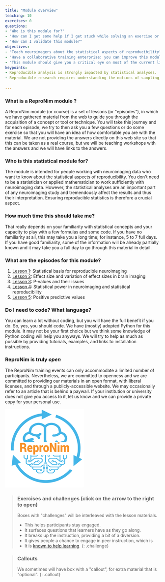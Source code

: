 ```yaml
---
title: "Module overview"
teaching: 10
exercises: 0
questions:
- "Who is this module for?"
- "How can I get some help if I get stuck while solving an exercise or a question?"
- "How can I validate this module?"
objectives:
- "Teach neuroimagers about the statistical aspects of reproducibility"
- "Have a collaborative training enterprise: you can improve this module if you know how to do a pull request or raise an issue on github:github.com/repronim/module-stat. See module 'the informatics basics of reproducibility (module 0) on how to do this."
- "This module should give you a critical eye on most of the current literature and the knowledge to do statistically robust work, hence more replicable"
keypoints:
- Reproducible analysis is strongly impacted by statistical analyses.
- Reproducible research requires understanding the notions of sampling, testing, power, model selection.

---
```



### What is a ReproNim module ?

A ReproNim module (or course) is a set of lessons (or "episodes"), in which we have gathered material from the web to guide you through the acquisition of a concept or tool or technique. You will take this journey and for each episode, we try to then ask you a few questions or do some exercise so that you will have an idea of how comfortable you are with the material. We are not providing the answers directly on this web site so that this can be taken as a real course, but we will be teaching workshops with the answers and we will have links to the answers.

### Who is this statistical module for?

The module is intended for people working with neuroimaging data who want to know about the statistical aspects of reproducibility. You don't need to be a statistician or applied mathematician to work sufficiently with neuroimaging data. However, the statistical analyses are an important part of any neuroimaging study and tremendously affect the results and thus their interpretation. Ensuring reproducible statistics is therefore a crucial aspect.

### How much time this should take me?

That really depends on your familiarity with statistical concepts and your capacity to play with a few formulas and some code. If you have no familiarity at all, this may take you a long time; for instance, 5 to 7 full days. If you have good familiarity, some of the information will be already partially known and it may take you a full day to go  through this material in detail.

### What are the episodes for this module?

1. [Lesson 1](http://www.reproducibleimaging.org/module-stats/00-Introduction-to-module/): Statistical basis for reproducible neuroimaging
2. [Lesson 2](http://www.repronim.org/module-stats/02-Effect-size/): Effect size and variation of effect sizes in brain imaging
3. [Lesson 3](http://www.repronim.org/module-stats/03-p-values/): P-values and their issues
4. [Lesson 4](http://www.repronim.org/module-stats/04-Power/): Statistical power in neuroimaging and statistical reproducibility
5. [Lesson 5](http://www.repronim.org/module-stats/05-PPV/): Positive predictive values


### Do I need to code?  What language?

You can learn a lot without coding, but you will have the full benefit if you do. So, yes, you should code. We have (mostly) adopted Python for this module. It may not be your first choice but we think some knowledge of Python coding will help you anyways. We will try to help as much as possible by providing tutorials, examples, and links to installation instructions.



### ReproNim is truly *open*

The ReproNim training events can only accommodate a limited number of participants.
Nevertheless, we are committed to openness and we are committed to providing our
materials in an open format, with liberal licenses, and through a publicly-accessible website.
We may occasionally refer to an article that is behind a paywall. If your institution or university does not give you access to it, let us know and we can provide a private copy for your personal use.


![ReproNim][logo]


> ### Exercises and challenges (click on the arrow to the right to open)
>
>  Boxes with "challenges" will be interleaved with the lesson materials.
>    - This helps participants stay engaged.
>    - It surfaces questions that learners have as they go along.
>    - It breaks up the instruction, providing a bit of a diversion.
>    - It gives people a chance to engage in peer instruction, which is
>    - It is [known to help learning](https://en.wikipedia.org/wiki/Peer_instruction).
{: .challenge}


> ### Callouts
> We sometimes will have box with a "callout", for extra material that is "optional".
{: .callout}

[logo]: https://raw.githubusercontent.com/ReproNim/artwork/master/logo/square-256.png
<!--- COMMENTED

--->
